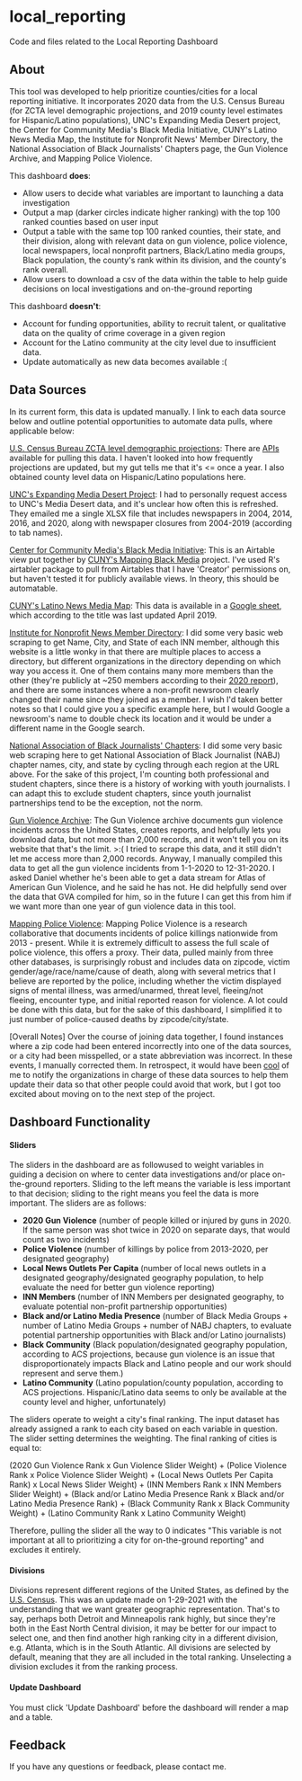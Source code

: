 # local_reporting
Code and files related to the Local Reporting Dashboard

## About
This tool was developed to help prioritize counties/cities for a local reporting initiative. It incorporates 2020 data from the U.S. Census Bureau (for ZCTA level demographic projections, and 2019 county level estimates for Hispanic/Latino populations), UNC's Expanding Media Desert project, the Center for Community Media's Black Media Initiative, CUNY's Latino News Media Map, the Institute for Nonprofit News' Member Directory, the National Association of Black Journalists' Chapters page, the Gun Violence Archive, and Mapping Police Violence. 

This dashboard **does**: 
- Allow users to decide what variables are important to launching a data investigation
- Output a map (darker circles indicate higher ranking) with the top 100 ranked counties based on user input
- Output a table with the same top 100 ranked counties, their state, and their division, along with relevant data on gun violence, police violence, local newspapers, local nonprofit partners, Black/Latino media groups, Black population, the county's rank within its division, and the county's rank overall.
- Allow users to download a csv of the data within the table to help guide decisions on local investigations and on-the-ground reporting

This dashboard **doesn't**:
- Account for funding opportunities, ability to recruit talent, or qualitative data on the quality of crime coverage in a given region
- Account for the Latino community at the city level due to insufficient data.
- Update automatically as new data becomes available :(

## Data Sources
In its current form, this data is updated manually. I link to each data source below and outline potential opportunities to automate data pulls, where applicable below:

[U.S. Census Bureau ZCTA level demographic projections](https://data.census.gov/cedsci/table?t=Race%20and%20Ethnicity&g=0100000US.860000&tid=ACSDT5Y2019.B02001&hidePreview=true): There are [APIs](https://api.census.gov/data/key_signup.html) available for pulling this data. I haven't looked into how frequently projections are updated, but my gut tells me that it's <= once a year. I also obtained county level data on Hispanic/Latino populations here.

[UNC's Expanding Media Desert Project](https://www.usnewsdeserts.com/reports/news-deserts-and-ghost-newspapers-will-local-news-survive/): I had to personally request access to UNC's Media Desert data, and it's unclear how often this is refreshed. They emailed me a single XLSX file that includes newspapers in 2004, 2014, 2016, and 2020, along with newspaper closures from 2004-2019 (according to tab names). 

[Center for Community Media's Black Media Initiative](https://airtable.com/shrKbdiGOaRdsSIIW/tblPDC9g46NM1n7Np): This is an Airtable view put together by [CUNY's Mapping Black Media](https://www.journalism.cuny.edu/2020/11/mapping-black-media/) project. I've used R's airtabler package to pull from Airtables that I have 'Creator' permissions on, but haven't tested it for publicly available views. In theory, this should be automatable.

[CUNY's Latino News Media Map](http://thelatinomediareport.journalism.cuny.edu/latino-media-report/): This data is available in a [Google sheet](https://docs.google.com/spreadsheets/d/1tJBBdteHEpqTBYco9Gn9HOOshQselWJLK97MLN3SWFU/edit#gid=1512912659), which according to the title was last updated April 2019.

[Institute for Nonprofit News Member Directory](https://inn.org/members/): I did some very basic web scraping to get Name, City, and State of each INN member, although this website is a little wonky in that there are multiple places to access a directory, but different organizations in the directory depending on which way you access it. One of them contains many more members than the other (they're publicly at ~250 members according to their [2020 report](https://1l9nh32zekco14afdq2plfsw-wpengine.netdna-ssl.com/wp-content/uploads/2020/06/INN.2020.FINA_.06.15.20.pdf)), and there are some instances where a non-profit newsroom clearly changed their name since they joined as a member. I wish I'd taken better notes so that I could give you a specific example here, but I would Google a newsroom's name to double check its location and it would be under a different name in the Google search. 

[National Association of Black Journalists' Chapters](https://www.nabj.org/page/RegionMap): I did some very basic web scraping here to get National Association of Black Journalist (NABJ) chapter names, city, and state by cycling through each region at the URL above. For the sake of this project, I'm counting both professional and student chapters, since there is a history of working with youth journalists. I can adapt this to exclude student chapters, since youth journalist partnerships tend to be the exception, not the norm.

[Gun Violence Archive](https://www.gunviolencearchive.org/query): The Gun Violence archive documents gun violence incidents across the United States, creates reports, and helpfully lets you download data, but not more than 2,000 records, and it won't tell you on its website that that's the limit. >:( I tried to scrape this data, and it still didn't let me access more than 2,000 records. Anyway, I manually compiled this data to get all the gun violence incidents from 1-1-2020 to 12-31-2020. I asked Daniel whether he's been able to get a data stream for Atlas of American Gun Violence, and he said he has not. He did helpfully send over the data that GVA compiled for him, so in the future I can get this from him if we want more than one year of gun violence data in this tool.

[Mapping Police Violence](https://mappingpoliceviolence.org/aboutthedata): Mapping Police Violence is a research collaborative that documents incidents of police killings nationwide from 2013 - present. While it is extremely difficult to assess the full scale of police violence, this offers a proxy. Their data, pulled mainly from three other databases, is surprisingly robust and includes data on zipcode, victim gender/age/race/name/cause of death, along with several metrics that I believe are reported by the police, including whether the victim displayed signs of mental illness, was armed/unarmed, threat level, fleeing/not fleeing, encounter type, and initial reported reason for violence. A lot could be done with this data, but for the sake of this dashboard, I simplified it to just number of police-caused deaths by zipcode/city/state. 

[Overall Notes]
Over the course of joining data together, I found instances where a zip code had been entered incorrectly into one of the data sources, or a city had been misspelled, or a state abbreviation was incorrect. In these events, I manually corrected them. In retrospect, it would have been [cool](https://www.healthline.com/health/am-i-a-bad-person) of me to notify the organizations in charge of these data sources to help them update their data so that other people could avoid that work, but I got too excited about moving on to the next step of the project. 

## Dashboard Functionality
#### Sliders
The sliders in the dashboard are as followused to weight variables in guiding a decision on where to center data investigations and/or place on-the-ground reporters. Sliding to the left means the variable is less important to that decision; sliding to the right means you feel the data is more important. The sliders are as follows:

- **2020 Gun Violence** (number of people killed or injured by guns in 2020. If the same person was shot twice in 2020 on separate days, that would count as two incidents)
- **Police Violence** (number of killings by police from 2013-2020, per designated geography)
- **Local News Outlets Per Capita** (number of local news outlets in a designated geography/designated geography population, to help evaluate the need for better gun violence reporting)
- **INN Members** (number of INN Members per designated geography, to evaluate potential non-profit partnership opportunities)
- **Black and/or Latino Media Presence** (number of Black Media Groups + number of Latino Media Groups + number of NABJ chapters, to evaluate potential partnership opportunities with Black and/or Latino journalists)
- **Black Community** (Black population/designated geography population, according to ACS projections, because gun violence is an issue that disproportionately impacts Black and Latino people and our work should represent and serve them.)
- **Latino Community** (Latino population/county population, according to ACS projections. Hispanic/Latino data seems to only be available at the county level and higher, unfortunately)

The sliders operate to weight a city's final ranking. The input dataset has already assigned a rank to each city based on each variable in question. The slider setting determines the weighting. The final ranking of cities is equal to:

(2020 Gun Violence Rank x Gun Violence Slider Weight) + (Police Violence Rank x Police Violence Slider Weight) + (Local News Outlets Per Capita Rank) x Local News Slider Weight) + (INN Members Rank x INN Members Slider Weight) + (Black and/or Latino Media Presence Rank x Black and/or Latino Media Presence Rank) + (Black Community Rank x Black Community Weight) + (Latino Community Rank x Latino Community Weight)

Therefore, pulling the slider all the way to 0 indicates "This variable is not important at all to prioritizing a city for on-the-ground reporting" and excludes it entirely.

#### Divisions
Divisions represent different regions of the United States, as defined by the [U.S. Census](https://www.ncdc.noaa.gov/monitoring-references/maps/us-census-divisions.php). This was an update made on 1-29-2021 with the understanding that we want greater geographic representation. That's to say, perhaps both Detroit and Minneapolis rank highly, but since they're both in the East North Central division, it may be better for our impact to select one, and then find another high ranking city in a different division, e.g. Atlanta, which is in the South Atlantic. All divisions are selected by default, meaning that they are all included in the total ranking. Unselecting a division excludes it from the ranking process. 

#### Update Dashboard
You must click 'Update Dashboard' before the dashboard will render a map and a table.

## Feedback
If you have any questions or feedback, please contact me. 









